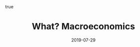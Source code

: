 ---
order: 1
title: What? Macroeconomics
date: 2019-07-29
categories: [ECONOMICS, 3.macroeconomics]
tags: [Economics, Macroeconomics]
math: true
description: >-
    Based on the lecture "Macroeconomics (2017-1)" by Prof. Hyun Hak Kim, Dept. of Economics, College of Economics & Commerce, Kookmin Univ.
image:
    path: /_post_refer_img/Economics/3.Macroeconomics/Thumbnail.jpg
---
